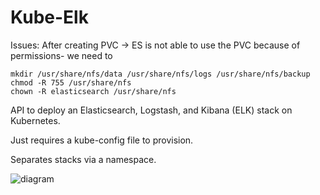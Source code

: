 # Kube-Elk


Issues: 
After creating PVC -> ES is not able to use the PVC because of permissions- we need to
```
mkdir /usr/share/nfs/data /usr/share/nfs/logs /usr/share/nfs/backup
chmod -R 755 /usr/share/nfs
chown -R elasticsearch /usr/share/nfs
```


API to deploy an Elasticsearch, Logstash, and Kibana (ELK) stack on Kubernetes. 

Just requires a kube-config file to provision. 

Separates stacks via a namespace.

![diagram](./static/diagram.png)



